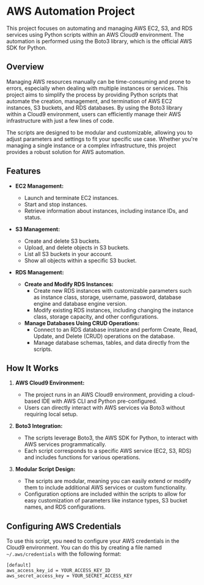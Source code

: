 # AWS Automation Project

This project focuses on automating and managing AWS EC2, S3, and RDS services using Python scripts within an AWS Cloud9 environment. The automation is performed using the Boto3 library, which is the official AWS SDK for Python.

## Overview

Managing AWS resources manually can be time-consuming and prone to errors, especially when dealing with multiple instances or services. This project aims to simplify the process by providing Python scripts that automate the creation, management, and termination of AWS EC2 instances, S3 buckets, and RDS databases. By using the Boto3 library within a Cloud9 environment, users can efficiently manage their AWS infrastructure with just a few lines of code.

The scripts are designed to be modular and customizable, allowing you to adjust parameters and settings to fit your specific use case. Whether you're managing a single instance or a complex infrastructure, this project provides a robust solution for AWS automation.


## Features

- **EC2 Management:** 
  - Launch and terminate EC2 instances.
  - Start and stop instances.
  - Retrieve information about instances, including instance IDs, and status.
  
- **S3 Management:**
  - Create and delete S3 buckets.
  - Upload, and delete objects in S3 buckets.
  - List all S3 buckets in your account.
  - Show all objects within a specific S3 bucket.

- **RDS Management:**
  - **Create and Modify RDS Instances:**
    - Create new RDS instances with customizable parameters such as instance class, storage, username, password, database engine and database engine version.
    - Modify existing RDS instances, including changing the instance class, storage capacity, and other configurations.
  - **Manage Databases Using CRUD Operations:**
    - Connect to an RDS database instance and perform Create, Read, Update, and Delete (CRUD) operations on the database.
    - Manage database schemas, tables, and data directly from the scripts.


## How It Works

1. **AWS Cloud9 Environment:**
   - The project runs in an AWS Cloud9 environment, providing a cloud-based IDE with AWS CLI and Python pre-configured.
   - Users can directly interact with AWS services via Boto3 without requiring local setup.

2. **Boto3 Integration:**
   - The scripts leverage Boto3, the AWS SDK for Python, to interact with AWS services programmatically.
   - Each script corresponds to a specific AWS service (EC2, S3, RDS) and includes functions for various operations.

3. **Modular Script Design:**
   - The scripts are modular, meaning you can easily extend or modify them to include additional AWS services or custom functionality.
   - Configuration options are included within the scripts to allow for easy customization of parameters like instance types, S3 bucket names, and RDS configurations.

## Configuring AWS Credentials

To use this script, you need to configure your AWS credentials in the Cloud9 environment. You can do this by creating a file named `~/.aws/credentials` with the following format:

```plaintext
[default]
aws_access_key_id = YOUR_ACCESS_KEY_ID
aws_secret_access_key = YOUR_SECRET_ACCESS_KEY
